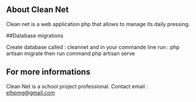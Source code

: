 
## About Clean Net

Clean net is a web application php that allows to manage its daily pressing.

##Database migrations

Create database called : cleannet
and in your commande line run : php artisan migrate
then run command php artisan serve


## For more informations

Clean Net is a school project professional.
Contact email : elhpmg@gmail.com

